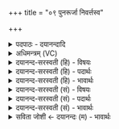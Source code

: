 +++
title = "०९ पुनरूर्जा निवर्त्तस्व"

+++
<details><summary>पदपाठः - दयानन्दादि</summary>

पुनः॑। ऊ॒र्जा। नि। व॒र्त्त॒स्व॒। पुनः॑। अ॒ग्ने॒। इ॒षा। आयु॑षा। पुनः॑। नः॒। पा॒हि॒। अꣳह॑सः। ९।
</details>

<details><summary>अधिमन्त्रम् (VC)</summary>

- अग्निर्देवता
- वत्सप्रीर्ऋषिः
- निचृदार्षी
- षड्जः
</details>

<details><summary>दयानन्द-सरस्वती (हि) - विषयः</summary>

फिर पढ़ानेहारे का कर्त्तव्य अगले मन्त्र में कहा है ॥
</details>

<details><summary>दयानन्द-सरस्वती (हि) - पदार्थः</summary>

पदार्थान्वयभाषाः -  हे (अग्ने) अग्नि के समान तेजस्वी अध्यापक विद्वान् जन ! आप (नः) हम लोगों को (अंहसः) पापों से (पुनः) बार-बार (निवर्त्तस्व) बचाइये, (पुनः) फिर हम लोगों की (पाहि) रक्षा कीजिये, और (पुनः) फिर (इषा) इच्छा तथा (आयुषा) अन्न से (ऊर्जा) पराक्रमयुक्त कर्मों को प्राप्त कीजिये ॥९ ॥
</details>

<details><summary>दयानन्द-सरस्वती (हि) - भावार्थः</summary>

भावार्थभाषाः -  विद्वान् लोगों को चाहिये कि सब उपदेश के योग्य मनुष्यों को पापों से निरन्तर हटा के शरीर और आत्मा के बल से युक्त करें और आप भी पापों से बच के परम पुरुषार्थी होवें ॥९ ॥
</details>

<details><summary>दयानन्द-सरस्वती (सं) - विषयः</summary>

पुनरध्यापककृत्यमाह ॥
</details>

<details><summary>दयानन्द-सरस्वती (सं) - पदार्थः</summary>

पदार्थान्वयभाषाः -  हे अग्ने ! त्वं नोऽस्मानंहसः पुनर्निवर्त्तस्व, पुनरस्मान् पाहि, पुनरिषाऽऽयुषोर्जा प्रापय ॥९ ॥
</details>

<details><summary>दयानन्द-सरस्वती (सं) - भावार्थः</summary>

भावार्थभाषाः -  विद्वांसः सर्वानुपदेश्यान् मनुष्यान् पापात् सततं निवर्त्य शरीरात्मबलयुक्तान् सम्पादयन्तु, स्वयं च पापान्निवृत्ताः परमपुरुषार्थिनः स्युः ॥९ ॥
</details>

<details><summary>सविता जोशी ← दयानन्दः (म) - भावार्थः</summary>

भावार्थभाषाः -  विद्वान लोकांनी उपदेश करून सर्वांना पापापासून सदैव परावृत्त करावे. सर्वांची शरीरे व आत्मे बलवान करावेत. स्वतःही पापांपासून दूर राहून अत्यंत पुरुषार्थी बनावे.
</details>
